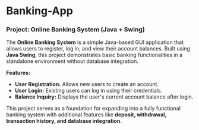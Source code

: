 # Banking-App
### **Project: Online Banking System (Java + Swing)**  

  
The **Online Banking System** is a simple Java-based GUI application that allows users to register, log in, and view their account balances. Built using **Java Swing**, this project demonstrates basic banking functionalities in a standalone environment without database integration.  

**Features:**  
- **User Registration:** Allows new users to create an account.  
- **User Login:** Existing users can log in using their credentials.  
- **Balance Inquiry:** Displays the user's current account balance after login.  

This project serves as a foundation for expanding into a fully functional banking system with additional features like **deposit, withdrawal, transaction history, and database integration**.  


